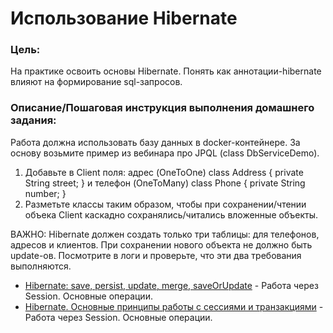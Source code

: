 # Использование Hibernate

### Цель:

На практике освоить основы Hibernate.
Понять как аннотации-hibernate влияют на формирование sql-запросов.

### Описание/Пошаговая инструкция выполнения домашнего задания:

Работа должна использовать базу данных в docker-контейнере. 
За основу возьмите пример из вебинара про JPQL (class DbServiceDemo).

1. Добавьте в Client поля:
адрес (OneToOne)
class Address {
private String street;
}
и телефон (OneToMany)
class Phone {
private String number;
}
2. Разметьте классы таким образом, чтобы при сохранении/чтении объека Client каскадно сохранялись/читались вложенные объекты.

ВАЖНО:
Hibernate должен создать только три таблицы: для телефонов, адресов и клиентов.
При сохранении нового объекта не должно быть update-ов. Посмотрите в логи и проверьте, что эти два требования выполняются.

* [Hibernate: save, persist, update, merge, saveOrUpdate](https://www.baeldung.com/hibernate-save-persist-update-merge-saveorupdate) - Работа через Session. Основные операции.
* [Hibernate. Основные принципы работы с сессиями и транзакциями](https://habr.com/ru/post/271115/)  - Работа через Session. Основные операции.